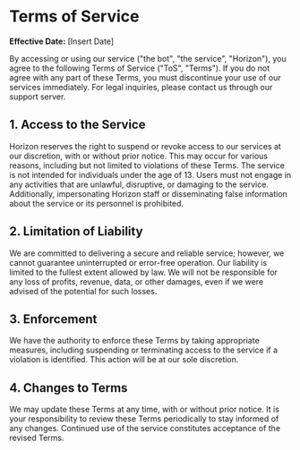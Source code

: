 # Terms of Service

**Effective Date:** [Insert Date]

By accessing or using our service ("the bot", "the service", "Horizon"), you agree to the following Terms of Service ("ToS", "Terms"). If you do not agree with any part of these Terms, you must discontinue your use of our services immediately. For legal inquiries, please contact us through our support server.

## 1. Access to the Service

Horizon reserves the right to suspend or revoke access to our services at our discretion, with or without prior notice. This may occur for various reasons, including but not limited to violations of these Terms. The service is not intended for individuals under the age of 13. Users must not engage in any activities that are unlawful, disruptive, or damaging to the service. Additionally, impersonating Horizon staff or disseminating false information about the service or its personnel is prohibited.

## 2. Limitation of Liability

We are committed to delivering a secure and reliable service; however, we cannot guarantee uninterrupted or error-free operation. Our liability is limited to the fullest extent allowed by law. We will not be responsible for any loss of profits, revenue, data, or other damages, even if we were advised of the potential for such losses.

## 3. Enforcement

We have the authority to enforce these Terms by taking appropriate measures, including suspending or terminating access to the service if a violation is identified. This action will be at our sole discretion.

## 4. Changes to Terms

We may update these Terms at any time, with or without prior notice. It is your responsibility to review these Terms periodically to stay informed of any changes. Continued use of the service constitutes acceptance of the revised Terms.
